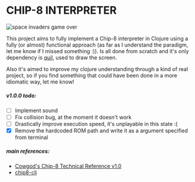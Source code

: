 # CHIP-8 INTERPRETER

![space invaders game over](https://raw.githubusercontent.com/ghikio/chip-8/master/.extras/readme-main-image.png)

This project aims to fully implement a Chip-8 interpreter in Clojure using a fully (or almost) functional approach (as far as I understand the paradigm, let me know if I missed something :)). Is all done from scratch and it's only dependency is [quil](https://github.com/quil/quil), used to draw the screen. 

Also it's aimed to improve my clojure understanding through a kind of real project, so if you find something that could have been done in a more idiomatic way, let me know!

##### v1.0.0 todo:

* [ ] Implement sound
* [ ] Fix collision bug, at the moment it doesn't work
* [ ] Drastically improve execution speed, it's unplayable in this state :(
* [x] Remove the hardcoded ROM path and write it as a argument specified from terminal

##### main references:

- [Cowgod's Chip-8 Technical Reference v1.0](http://devernay.free.fr/hacks/chip8/C8TECH10.HTM#2.1)
- [chip8-clj](https://github.com/cesarolea/chip8-clj)
